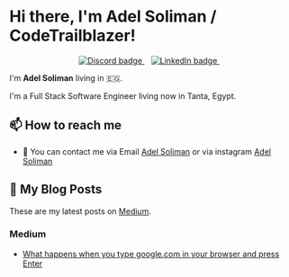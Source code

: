 # Hi there, I'm Adel Soliman / CodeTrailblazer!

<p align='center'>
   <a href="[https://discord.com/codetrailblazer304](https://discord.com/codetrailblazer304)">
     <img src="https://img.shields.io/badge/discord-%235865F2.svg?&style=for-the-badge&logo=discord&logoColor=white&countColor=white" alt="Discord badge" />
  </a>&nbsp;&nbsp;
  <a href="[https://www.linkedin.com/in/adel-soliman-40144425a](https://www.linkedin.com/in/adel-soliman-40144425a)">
     <img src="https://img.shields.io/badge/linkedin-%230077B5.svg?&style=for-the-badge&logo=linkedin&logoColor=white" alt="LinkedIn badge" />
  </a>&nbsp;&nbsp;
</p>

I'm **Adel Soliman** living in 🇪🇬.

I'm a Full Stack Software Engineer living now in Tanta, Egypt.

## 📫 How to reach me

* 🔗 You can contact me via Email [Adel Soliman](https://solimanadel304@gmail.com) or via instagram [Adel Soliman](https://www.instagram.com/adelsoliman304?utm_source=qr&igsh=MXQwaG1haGFlOWNyNw==)

## 📝  My Blog Posts

These are my latest posts on [Medium](https://medium.com/@solimanadel304).

### Medium

<!-- MEDIUM:START -->
- [What happens when you type google.com in your browser and press Enter](https://medium.com/@solimanadel304/what-happens-when-you-type-google-com-in-your-browser-and-press-enter-9079b5364dc6)

<!-- MEDIUM:END -->
